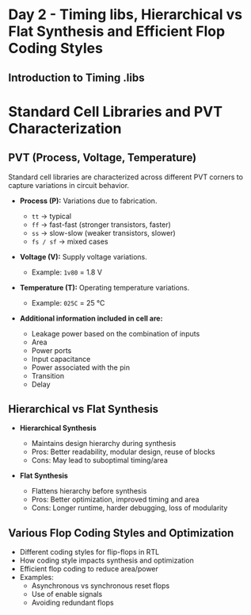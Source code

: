 # Day 2 - Timing libs, Hierarchical vs Flat Synthesis and Efficient Flop Coding Styles

## Introduction to Timing .libs
# Standard Cell Libraries and PVT Characterization

## PVT (Process, Voltage, Temperature)
Standard cell libraries are characterized across different PVT corners to capture variations in circuit behavior.

- **Process (P):** Variations due to fabrication.  
  - `tt` → typical  
  - `ff` → fast-fast (stronger transistors, faster)  
  - `ss` → slow-slow (weaker transistors, slower)  
  - `fs / sf` → mixed cases  

- **Voltage (V):** Supply voltage variations.  
  - Example: `1v80` = 1.8 V  

- **Temperature (T):** Operating temperature variations.  
  - Example: `025C` = 25 °C

- **Additional information included in cell are:**
    - Leakage power based on the combination of inputs
    - Area
    - Power ports
    - Input capacitance
    - Power associated with the pin
    - Transition
    - Delay

      
## Hierarchical vs Flat Synthesis
- **Hierarchical Synthesis**
  - Maintains design hierarchy during synthesis  
  - Pros: Better readability, modular design, reuse of blocks  
  - Cons: May lead to suboptimal timing/area  

- **Flat Synthesis**
  - Flattens hierarchy before synthesis  
  - Pros: Better optimization, improved timing and area  
  - Cons: Longer runtime, harder debugging, loss of modularity  

## Various Flop Coding Styles and Optimization
- Different coding styles for flip-flops in RTL  
- How coding style impacts synthesis and optimization  
- Efficient flop coding to reduce area/power  
- Examples:
  - Asynchronous vs synchronous reset flops  
  - Use of enable signals  
  - Avoiding redundant flops  
